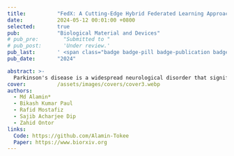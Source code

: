 ```yaml
---
title:          "FedX: A Cutting-Edge Hybrid Federated Learning Approach for Parkinson's Disease Diagnosis using Xception"
date:           2024-05-12 00:01:00 +0800
selected:       true
pub:            "Biological Material and Devices"
# pub_pre:        "Submitted to "
# pub_post:       'Under review.'
pub_last:       ' <span class="badge badge-pill badge-publication badge-success">Spotlight</span>'
pub_date:       "2024"

abstract: >-
  Parkinson's disease is a widespread neurological disorder that significantly impacts the nervous system and leads to long-term suffering. Early detection is crucial for improving prognosis and halting the disease's progression. Traditional machine learning (ML) models have demonstrated high accuracy in diagnosing Parkinson's disease. However, conventional ML approaches confronted two major challenges: the demand for substantial computational resources and limitations in data sharing due to privacy concerns. This study employed a novel Xception-based model FedX that integrated within a federated learning (FL) framework to address these challenges. FedX ensures collaborative learning across distributed data sources and it preserves user privacy, which makes it a promising solution for healthcare applications. We separated the dataset into five unique client-oriented subsets from the Parkinson's Brain MRI Dataset, while each client conducted five rounds of evaluation to mitigate overfitting risks. The proposed model successfully detects Parkinson's disease and achieved a 96.82% accuracy, while maintaining data privacy and security. The integrated FedX approach demonstrates significant performance in privacy-preserving diagnostics approaches compared to traditional models. These results suggest that federated learning could change the way cognitive disorders are found and diagnosed early, which would make it possible to improve healthcare technologies in a way that is both safe and scalable.
cover:          /assets/images/covers/cover3.webp
authors:
  - Md Alamin*
  - Bikash Kumar Paul
  - Rafid Mostafiz
  - Sajib Acharjee Dip
  - Zahid Ontor
links:
  Code: https://github.com/Alamin-Tokee
  Paper: https://www.biorxiv.org
---
```

